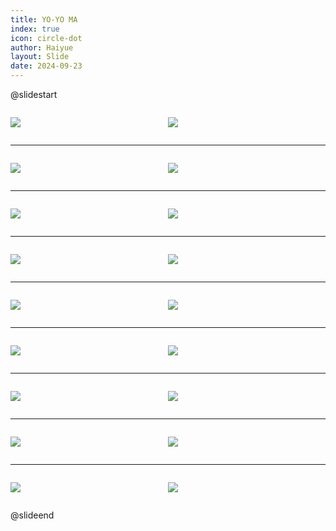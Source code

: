 ```yaml
---
title: YO-YO MA
index: true
icon: circle-dot
author: Haiyue
layout: Slide
date: 2024-09-23
---
```

 
@slidestart

<div style="display:flex">
<div style="flex:1">

![](/reading/english/Level-W/YO-YO%20MA/001.webp)
</div>
<div style="flex:1">

![](/reading/english/Level-W/YO-YO%20MA/002.webp)
</div>
</div>

---

<div style="display:flex">
<div style="flex:1">

![](/reading/english/Level-W/YO-YO%20MA/003.webp)
</div>
<div style="flex:1">

![](/reading/english/Level-W/YO-YO%20MA/004.webp)
</div>
</div>

---

<div style="display:flex">
<div style="flex:1">

![](/reading/english/Level-W/YO-YO%20MA/005.webp)
</div>
<div style="flex:1">

![](/reading/english/Level-W/YO-YO%20MA/006.webp)
</div>
</div>

---

<div style="display:flex">
<div style="flex:1">

![](/reading/english/Level-W/YO-YO%20MA/007.webp)
</div>
<div style="flex:1">

![](/reading/english/Level-W/YO-YO%20MA/008.webp)
</div>
</div>

---

<div style="display:flex">
<div style="flex:1">

![](/reading/english/Level-W/YO-YO%20MA/009.webp)
</div>
<div style="flex:1">

![](/reading/english/Level-W/YO-YO%20MA/010.webp)
</div>
</div>

---

<div style="display:flex">
<div style="flex:1">

![](/reading/english/Level-W/YO-YO%20MA/011.webp)
</div>
<div style="flex:1">

![](/reading/english/Level-W/YO-YO%20MA/012.webp)
</div>
</div>

---

<div style="display:flex">
<div style="flex:1">

![](/reading/english/Level-W/YO-YO%20MA/013.webp)
</div>
<div style="flex:1">

![](/reading/english/Level-W/YO-YO%20MA/014.webp)
</div>
</div>

---

<div style="display:flex">
<div style="flex:1">

![](/reading/english/Level-W/YO-YO%20MA/015.webp)
</div>
<div style="flex:1">

![](/reading/english/Level-W/YO-YO%20MA/016.webp)
</div>
</div>

---

<div style="display:flex">
<div style="flex:1">

![](/reading/english/Level-W/YO-YO%20MA/017.webp)
</div>
<div style="flex:1">

![](/reading/english/Level-W/YO-YO%20MA/018.webp)
</div>
</div>

@slideend